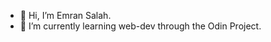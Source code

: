 - 👋 Hi, I’m Emran Salah.
- 🌱 I’m currently learning web-dev through the Odin Project. 

<!---
The-msg/The-msg is a ✨ special ✨ repository because its `README.md` (this file) appears on your GitHub profile.
You can click the Preview link to take a look at your changes.
--->
